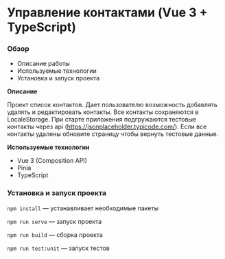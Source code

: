# Управление контактами (Vue 3 + TypeScript)

### Обзор
* Описание работы
* Используемые технологии
* Установка и запуск проекта

**Описание**

Проект список контактов. Дает пользователю возможность добавлять удалять 
и редактировать контакты. Все контакты сохраняются в LocaleStorage. При старте 
приложения подгружаются тестовые контакты через api (https://jsonplaceholder.typicode.com/). 
Если все контакты удалены обновите страницу чтобы вернуть тестовые данные.

**Используемые технологии**

* Vue 3 (Composition API)
* Pinia
* TypeScript

### Установка и запуск проекта

`npm install` — устанавливает необходимые пакеты

`npm run serve` — запуск проекта

`npm run build` — сборка проекта

`npm run test:unit` — запуск тестов
